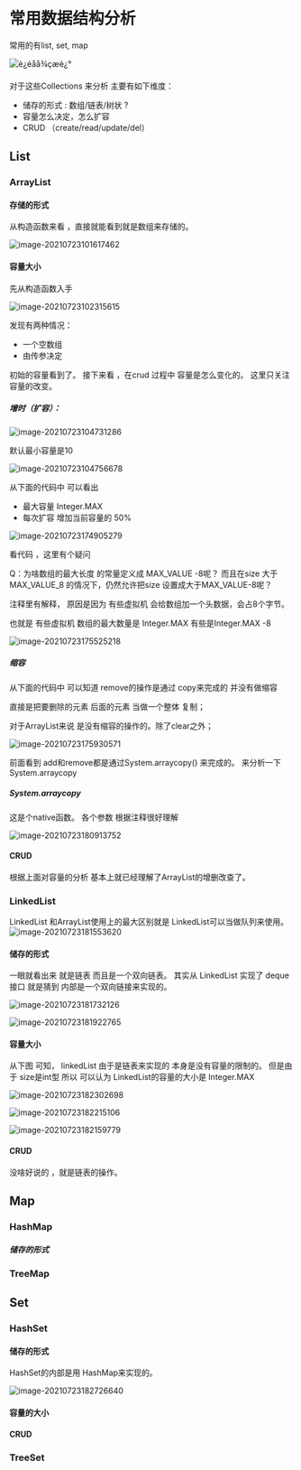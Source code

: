 # 常用数据结构分析



常用的有list, set, map

![è¿éåå¾çæè¿°](https://img-blog.csdn.net/20150625230138672)



对于这些Collections 来分析 主要有如下维度：

- 储存的形式 : 数组/链表/树状  ?
- 容量怎么决定，怎么扩容
- CRUD （create/read/update/del）



## List

### ArrayList





#### 存储的形式

从构造函数来看 ，直接就能看到就是数组来存储的。

![image-20210723101617462](https://i.loli.net/2021/07/23/a6gKEkoiPD1GxHw.png)



#### 容量大小

先从构造函数入手

![image-20210723102315615](https://i.loli.net/2021/07/23/T2NHsGlQFvUcwIm.png)

发现有两种情况：

- 一个空数组
- 由传参决定



初始的容量看到了。
接下来看 ，在crud 过程中 容量是怎么变化的。
这里只关注容量的改变。

##### 增时（扩容）：

![image-20210723104731286](https://i.loli.net/2021/07/23/83SaT2KmXfr4bZN.png)

默认最小容量是10

![image-20210723104756678](https://i.loli.net/2021/07/23/bokFAEmrut51VNX.png)

从下面的代码中 可以看出

- 最大容量  Integer.MAX
- 每次扩容   增加当前容量的 50%

![image-20210723174905279](https://i.loli.net/2021/07/23/RDojCshica9mTnQ.png)

看代码 ，这里有个疑问

Q：为啥数组的最大长度 的常量定义成 MAX_VALUE -8呢？ 而且在size 大于 MAX_VALUE_8
的情况下，仍然允许把size 设置成大于MAX_VALUE-8呢？

注释里有解释， 原因是因为 有些虚拟机 会给数组加一个头数据，会占8个字节。

也就是
有些虚拟机 数组的最大数量是 Integer.MAX 
有些是Integer.MAX -8

![image-20210723175525218](https://i.loli.net/2021/07/23/SHVPXdN1CGk6uew.png)

##### 缩容

从下面的代码中 可以知道
remove的操作是通过 copy来完成的
并没有做缩容

直接是把要删除的元素 后面的元素 当做一个整体 复制；



对于ArrayList来说 是没有缩容的操作的。除了clear之外；

![image-20210723175930571](https://i.loli.net/2021/07/23/SuBQUxrfHF3TzWn.png)

前面看到 add和remove都是通过System.arraycopy() 来完成的。
来分析一下System.arraycopy

##### System.arraycopy

这是个native函数。
各个参数 根据注释很好理解

![image-20210723180913752](https://i.loli.net/2021/07/23/QrqauxmAzokjFUX.png)

#### CRUD

根据上面对容量的分析 基本上就已经理解了ArrayList的增删改查了。



### LinkedList

LinkedList 和ArrayList使用上的最大区别就是
LinkedList可以当做队列来使用。
![image-20210723181553620](https://i.loli.net/2021/07/23/FUg4icX2VZAEs98.png)



#### 储存的形式

一眼就看出来  就是链表  而且是一个双向链表。
其实从 LinkedList 实现了 deque接口  就是猜到 内部是一个双向链接来实现的。

![image-20210723181732126](https://i.loli.net/2021/07/23/sF9fTNiK3SxR1ml.png)

![image-20210723181922765](https://i.loli.net/2021/07/23/KqAEVQGjJbvNitO.png)





#### 容量大小

从下图 可知，  linkedList 由于是链表来实现的 本身是没有容量的限制的。
但是由于 size是int型  所以 可以认为 LinkedList的容量的大小是 Integer.MAX



![image-20210723182302698](https://i.loli.net/2021/07/23/FdAwefPYLqJ4XCE.png)

![image-20210723182215106](https://i.loli.net/2021/07/23/6A4oO2WLYNqxrzU.png)

![image-20210723182159779](https://i.loli.net/2021/07/23/EbyX8xcBMCIdmeq.png)



#### CRUD

没啥好说的 ，就是链表的操作。

## Map

### HashMap

##### 储存的形式







### TreeMap



## Set

### HashSet

#### 储存的形式

HashSet的内部是用 HashMap来实现的。

![image-20210723182726640](https://i.loli.net/2021/07/23/9a2H7cZU8YWTmKi.png)

#### 容量的大小

#### CRUD







### TreeSet





## 







